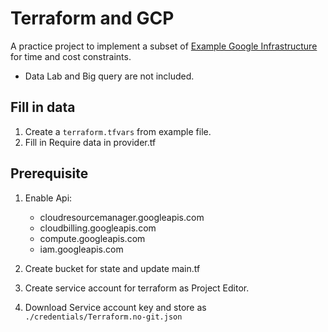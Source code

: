# Terraform and GCP

A practice project to implement a subset of [Example Google Infrastructure](https://gcp.solutions/diagram/ls-secondary-analysis) for time and cost constraints.

- Data Lab and Big query are not included.

## Fill in data

1. Create a `terraform.tfvars` from example file.
2. Fill in Require data in provider.tf

## Prerequisite

1. Enable Api:
    - cloudresourcemanager.googleapis.com
    - cloudbilling.googleapis.com
    - compute.googleapis.com
    - iam.googleapis.com

2. Create bucket for state and update main.tf

3. Create service account for terraform as Project Editor.

4. Download Service account key and store as `./credentials/Terraform.no-git.json`
